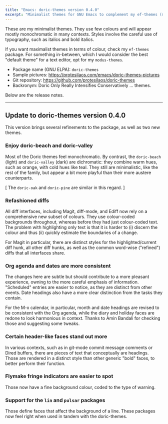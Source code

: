 ```yaml
---
title: "Emacs: doric-themes version 0.4.0"
excerpt: "Minimalist themes for GNU Emacs to complement my ef-themes (maximalist) and modus-themes (moderate)."
---
```


These are my minimalist themes. They use few colours and will appear
mostly monochromatic in many contexts. Styles involve the careful use
of typography, such as italics and bold italics.

If you want maximalist themes in terms of colour, check my `ef-themes`
package. For something in-between, which I would consider the best
"default theme" for a text editor, opt for my `modus-themes`.

+ Package name (GNU ELPA): `doric-themes`
+ Sample pictures: <https://protesilaos.com/emacs/doric-themes-pictures>
+ Git repository: <https://github.com/protesilaos/doric-themes>
+ Backronym: Doric Only Really Intensifies Conservatively ... themes.

Below are the release notes.

* * *

## Update to doric-themes version 0.4.0

This version brings several refinements to the package, as well as two
new themes.

### Enjoy doric-beach and doric-valley

Most of the Doric themes feel monochromatic. By contrast, the
`doric-beach` (light) and `doric-valley` (dark) are dichromatic: they
combine warm hues, such as orange, with cold hues like teal. They
still are minimalistic, like the rest of the family, but appear a bit
more playful than their more austere counterparts.

[ The `doric-oak` and `doric-pine` are similar in this regard. ]

### Refashioned diffs

All diff interfaces, including Magit, diff-mode, and Ediff now rely on
a comprehensive new subset of colours. They use colour-coded
backgrounds throughout, whereas before they had just colour-coded
text. The problem with highlighting only text is that it is harder
to (i) discern the colour and thus (ii) quickly estimate the
boundaries of a change.

For Magit in particular, there are distinct styles for the
highlighted/current diff hunk, all other diff hunks, as well as the
common word-wise ("refined") diffs that all interfaces share.

### Org agenda and dates are more consistent

The changes here are subtle but should contribute to a more pleasant
experience, owning to the more careful emphasis of information.
"Scheduled" entries are easier to notice, as they are distinct from
other events. Date headings also have a more clear distinction from
the tasks they contain.

For the M-x calendar, in particular, month and date headings are
revised to be consistent with the Org agenda, while the diary and
holiday faces are redone to look harmonious in context. Thanks to Amin
Bandali for checking those and suggesting some tweaks.

### Certain header-like faces stand out more

In various contexts, such as in git-mode commit message comments or
Dired buffers, there are pieces of text that conceptually are
headings. Those are rendered in a distinct style than other generic
"bold" faces, to better perform their function.

### Flymake fringe indicators are easier to spot

Those now have a fine background colour, coded to the type of warning.

### Support for the `lin` and `pulsar` packages

Those define faces that affect the background of a line. These
packages now feel right when used in tandem with the doric-themes.
